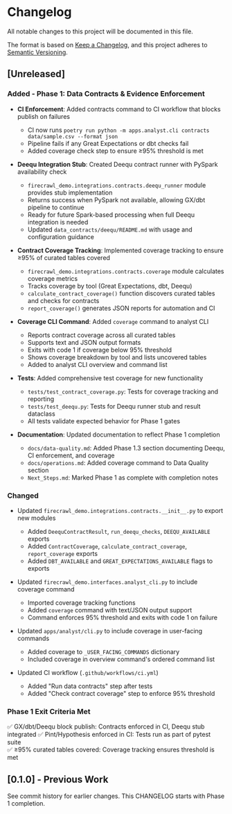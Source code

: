 # Changelog

All notable changes to this project will be documented in this file.

The format is based on [Keep a Changelog](https://keepachangelog.com/en/1.0.0/),
and this project adheres to [Semantic Versioning](https://semver.org/spec/v2.0.0.html).

## [Unreleased]

### Added - Phase 1: Data Contracts & Evidence Enforcement

- **CI Enforcement**: Added contracts command to CI workflow that blocks publish on failures
  - CI now runs `poetry run python -m apps.analyst.cli contracts data/sample.csv --format json`
  - Pipeline fails if any Great Expectations or dbt checks fail
  - Added coverage check step to ensure ≥95% threshold is met

- **Deequ Integration Stub**: Created Deequ contract runner with PySpark availability check
  - `firecrawl_demo.integrations.contracts.deequ_runner` module provides stub implementation
  - Returns success when PySpark not available, allowing GX/dbt pipeline to continue
  - Ready for future Spark-based processing when full Deequ integration is needed
  - Updated `data_contracts/deequ/README.md` with usage and configuration guidance

- **Contract Coverage Tracking**: Implemented coverage tracking to ensure ≥95% of curated tables covered
  - `firecrawl_demo.integrations.contracts.coverage` module calculates coverage metrics
  - Tracks coverage by tool (Great Expectations, dbt, Deequ)
  - `calculate_contract_coverage()` function discovers curated tables and checks for contracts
  - `report_coverage()` generates JSON reports for automation and CI

- **Coverage CLI Command**: Added `coverage` command to analyst CLI
  - Reports contract coverage across all curated tables
  - Supports text and JSON output formats
  - Exits with code 1 if coverage below 95% threshold
  - Shows coverage breakdown by tool and lists uncovered tables
  - Added to analyst CLI overview and command list

- **Tests**: Added comprehensive test coverage for new functionality
  - `tests/test_contract_coverage.py`: Tests for coverage tracking and reporting
  - `tests/test_deequ.py`: Tests for Deequ runner stub and result dataclass
  - All tests validate expected behavior for Phase 1 gates

- **Documentation**: Updated documentation to reflect Phase 1 completion
  - `docs/data-quality.md`: Added Phase 1.3 section documenting Deequ, CI enforcement, and coverage
  - `docs/operations.md`: Added coverage command to Data Quality section
  - `Next_Steps.md`: Marked Phase 1 as complete with completion notes

### Changed

- Updated `firecrawl_demo.integrations.contracts.__init__.py` to export new modules
  - Added `DeequContractResult`, `run_deequ_checks`, `DEEQU_AVAILABLE` exports
  - Added `ContractCoverage`, `calculate_contract_coverage`, `report_coverage` exports
  - Added `DBT_AVAILABLE` and `GREAT_EXPECTATIONS_AVAILABLE` flags to exports

- Updated `firecrawl_demo.interfaces.analyst_cli.py` to include coverage command
  - Imported coverage tracking functions
  - Added `coverage` command with text/JSON output support
  - Command enforces 95% threshold and exits with code 1 on failure

- Updated `apps/analyst/cli.py` to include coverage in user-facing commands
  - Added coverage to `_USER_FACING_COMMANDS` dictionary
  - Included coverage in overview command's ordered command list

- Updated CI workflow (`.github/workflows/ci.yml`)
  - Added "Run data contracts" step after tests
  - Added "Check contract coverage" step to enforce 95% threshold

### Phase 1 Exit Criteria Met

✅ GX/dbt/Deequ block publish: Contracts enforced in CI, Deequ stub integrated
✅ Pint/Hypothesis enforced in CI: Tests run as part of pytest suite  
✅ ≥95% curated tables covered: Coverage tracking ensures threshold is met

## [0.1.0] - Previous Work

See commit history for earlier changes. This CHANGELOG starts with Phase 1 completion.
